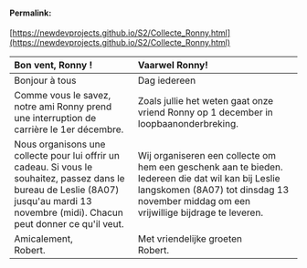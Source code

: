 <link rel="stylesheet" href="https://newdevprojects.github.io/S2/S2.css">

#### Permalink: 
[https://newdevprojects.github.io/S2/Collecte_Ronny.html](https://newdevprojects.github.io/S2/Collecte_Ronny.html)

| Bon vent, Ronny ! | Vaarwel Ronny! |
| :--- | :--- | 
| Bonjour à tous | Dag iedereen |
| Comme vous le savez, notre ami Ronny prend une interruption de carrière le 1er décembre. | Zoals jullie het weten gaat onze vriend Ronny op  1 december  in loopbaanonderbreking. |
|Nous organisons une collecte pour lui offrir un cadeau. Si vous le souhaitez, passez dans le bureau de Leslie (8A07) jusqu'au mardi 13 novembre (midi). Chacun peut donner ce qu'il veut. | Wij organiseren een collecte om hem een geschenk aan te bieden. Iedereen die dat wil kan bij Leslie langskomen (8A07) tot dinsdag 13 november middag om een vrijwillige bijdrage te leveren. |
| Amicalement,<br>Robert. | Met vriendelijke groeten<br>Robert. |


